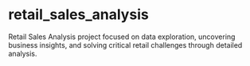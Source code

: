 # retail_sales_analysis
Retail Sales Analysis project focused on data exploration, uncovering business insights, and solving critical retail challenges through detailed analysis.
